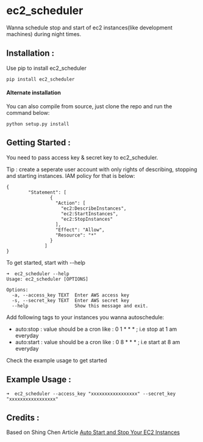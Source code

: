 # ec2_scheduler

Wanna schedule stop and start of ec2 instances(like development machines) during night times.

## Installation :

Use pip to install ec2_scheduler

```
pip install ec2_scheduler
```

#### Alternate installation

You can also compile from source, just clone the repo and run the command below:

```
python setup.py install
```

## Getting Started :

You need to pass access key & secret key to ec2_scheduler.

Tip : create a seperate user account with only rights of describing, stopping and starting instances. IAM policy for that is below:
```
{
        "Statement": [
                {
                  "Action": [
				    "ec2:DescribeInstances",
                    "ec2:StartInstances",
                    "ec2:StopInstances"
				  ], 
                  "Effect": "Allow", 
                  "Resource": "*"
                }
              ]
}
```

To get started, start with --help
```
➜  ec2_scheduler --help
Usage: ec2_scheduler [OPTIONS]

Options:
  -a, --access_key TEXT  Enter AWS access key
  -s, --secret_key TEXT  Enter AWS secret key
  --help                 Show this message and exit.
```

Add following tags to your instances you wanna autoschedule:

- auto:stop : value should be a cron like : 0 1 * * * ; i.e stop at 1 am everyday 
- auto:start : value should be a cron like : 0 8 * * * ; i.e start at 8 am everyday 

Check the example usage to get started

## Example Usage :

```
➜  ec2_scheduler --access_key "xxxxxxxxxxxxxxxxx" --secret_key "xxxxxxxxxxxxxxxxx"
```

## Credits :

Based on Shing Chen Article [Auto Start and Stop Your EC2 Instances](https://schen1628.wordpress.com/2014/02/04/auto-start-and-stop-your-ec2-instances/)
